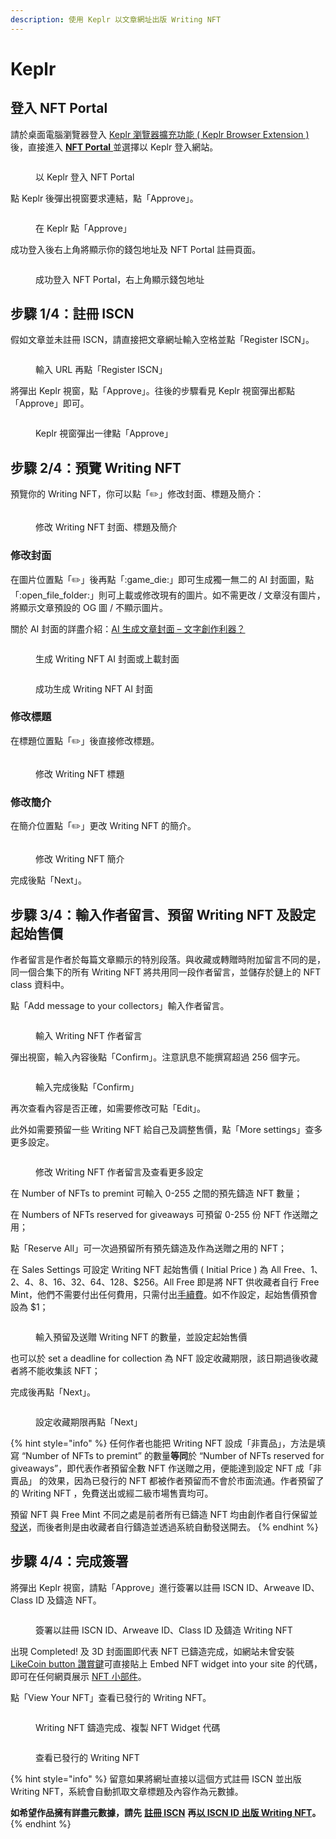 ```yaml
---
description: 使用 Keplr 以文章網址出版 Writing NFT
---
```


# Keplr

## 登入 NFT Portal <a href="#login-to-nft-portal" id="login-to-nft-portal"></a>

請於桌面電腦瀏覽器登入 [Keplr 瀏覽器擴充功能 ( Keplr Browser Extension )](../../wallet/keplr/) 後，直接進入 [**NFT Portal** ](https://app.like.co/nft/url)並選擇以 Keplr 登入網站。

<figure><img src="../../../.gitbook/assets/NFT Portal Keplr (2).png" alt=""><figcaption><p>以 Keplr 登入 NFT Portal</p></figcaption></figure>

點 Keplr 後彈出視窗要求連結，點「Approve」。

<figure><img src="../../../.gitbook/assets/NFT Portal Keplr (1).png" alt=""><figcaption><p>在 Keplr 點「Approve」</p></figcaption></figure>

成功登入後右上角將顯示你的錢包地址及 NFT Portal 註冊頁面。

<figure><img src="../../../.gitbook/assets/NFT Portal 1e.png" alt=""><figcaption><p>成功登入 NFT Portal，右上角顯示錢包地址</p></figcaption></figure>

## 步驟 1/4：註冊 ISCN <a href="#register-iscn" id="register-iscn"></a>

假如文章並未註冊 ISCN，請直接把文章網址輸入空格並點「Register ISCN」。

<figure><img src="../../../.gitbook/assets/NFT Portal 2.png" alt=""><figcaption><p>輸入 URL 再點「Register ISCN」</p></figcaption></figure>

將彈出 Keplr 視窗，點「Approve」。往後的步驟看見 Keplr 視窗彈出都點「Approve」即可。

<figure><img src="../../../.gitbook/assets/NFT Portal 3 Keplr.png" alt=""><figcaption><p>Keplr 視窗彈出一律點「Approve」</p></figcaption></figure>

## 步驟 2/4：預覽 Writing NFT <a href="#preview-nft" id="preview-nft"></a>

預覽你的 Writing NFT，你可以點「:pencil2:」修改封面、標題及簡介：

<figure><img src="../../../.gitbook/assets/NFT Portal 4-1.png" alt=""><figcaption><p>修改 Writing NFT 封面、標題及簡介</p></figcaption></figure>

### 修改封面 <a href="#change-cover" id="change-cover"></a>

在圖片位置點「:pencil2:」後再點「:game\_die:」即可生成獨一無二的 AI 封面圖，點「:open\_file\_folder:」則可上載或修改現有的圖片。如不需更改 / 文章沒有圖片，將顯示文章預設的 OG 圖 / 不顯示圖片。

關於 AI 封面的詳盡介紹：[AI 生成文章封面 – 文字創作利器？](https://blog.like.co/zh/ai-%E7%94%9F%E6%88%90%E6%96%87%E7%AB%A0%E5%B0%81%E9%9D%A2-%E6%96%87%E5%AD%97%E5%89%B5%E4%BD%9C%E5%88%A9%E5%99%A8/)

<figure><img src="../../../.gitbook/assets/NFT Portal 4-2.png" alt=""><figcaption><p>生成 Writing NFT AI 封面或上載封面</p></figcaption></figure>

<figure><img src="../../../.gitbook/assets/NFT Portal 4-3.png" alt=""><figcaption><p>成功生成 Writing NFT AI 封面</p></figcaption></figure>

### 修改標題 <a href="#change-title" id="change-title"></a>

在標題位置點「:pencil2:」後直接修改標題。

<figure><img src="../../../.gitbook/assets/NFT Portal 4-4.png" alt=""><figcaption><p>修改 Writing NFT 標題</p></figcaption></figure>

### 修改簡介 <a href="#change-description" id="change-description"></a>

在簡介位置點「:pencil2:」更改 Writing NFT 的簡介。

<figure><img src="../../../.gitbook/assets/NFT Portal 4-5.png" alt=""><figcaption><p>修改 Writing NFT 簡介</p></figcaption></figure>

完成後點「Next」。

## 步驟 3/4：輸入作者留言、預留 Writing NFT 及設定起始售價 <a href="#creator-message" id="creator-message"></a>

作者留言是作者於每篇文章顯示的特別段落。與收藏或轉贈時附加留言不同的是，同一個合集下的所有 Writing NFT 將共用同一段作者留言，並儲存於鏈上的 NFT class 資料中。

點「Add message to your collectors」輸入作者留言。

<figure><img src="../../../.gitbook/assets/NFT Portal 5-1.png" alt=""><figcaption><p>輸入 Writing NFT 作者留言</p></figcaption></figure>

彈出視窗，輸入內容後點「Confirm」。注意訊息不能撰寫超過 256 個字元。

<figure><img src="../../../.gitbook/assets/NFT Portal 5-2.png" alt=""><figcaption><p>輸入完成後點「Confirm」</p></figcaption></figure>

再次查看內容是否正確，如需要修改可點「Edit」。

此外如需要預留一些 Writing NFT 給自己及調整售價，點「More settings」查多更多設定。

<figure><img src="../../../.gitbook/assets/NFT Portal 5-3.png" alt=""><figcaption><p>修改 Writing NFT 作者留言及查看更多設定</p></figcaption></figure>

在 Number of NFTs to premint 可輸入 0-255 之間的預先鑄造 NFT 數量；

在 Numbers of NFTs reserved for giveaways 可預留 0-255 份 NFT 作送贈之用；

點「Reserve All」可一次過預留所有預先鑄造及作為送贈之用的 NFT；

在 Sales Settings 可設定 Writing NFT 起始售價 ( Initial Price ) 為 All Free、$1、$2、$4、$8、$16、$32、$64、$128、$256。All Free 即是將 NFT 供收藏者自行 Free Mint，他們不需要付出任何費用，只需付出[手續費](../../wallet/transaction-fee.md)。如不作設定，起始售價預會設為 $1；

<figure><img src="../../../.gitbook/assets/NFT Portal 5-4.png" alt=""><figcaption><p>輸入預留及送贈 Writing NFT 的數量，並設定起始售價</p></figcaption></figure>

也可以於 set a deadline for collection 為 NFT 設定收藏期限，該日期過後收藏者將不能收集該 NFT；

完成後再點「Next」。

<figure><img src="../../../.gitbook/assets/NFT Portal 5-5.png" alt=""><figcaption><p>設定收藏期限再點「Next」</p></figcaption></figure>

{% hint style="info" %}
任何作者也能把 Writing NFT 設成「非賣品」，方法是填寫 “Number of NFTs to premint” 的數量**等同**於 “Number of NFTs reserved for giveaways”，即代表作者預留全數 NFT 作送贈之用，便能達到設定 NFT 成「非賣品」 的效果，因為已發行的 NFT 都被作者預留而不會於市面流通。作者預留了的 Writing NFT ，免費送出或經二級市場售賣均可。

預留 NFT 與 Free Mint 不同之處是前者所有已鑄造 NFT 均由創作者自行保留並[發送](../transfer-writing-nft/)，而後者則是由收藏者自行鑄造並透過系統自動發送開去。
{% endhint %}

## 步驟 4/4：完成簽署 <a href="#sign" id="sign"></a>

將彈出 Keplr 視窗，請點「Approve」進行簽署以註冊 ISCN ID、Arweave ID、Class ID 及鑄造 NFT。

<figure><img src="../../../.gitbook/assets/NFT Portal 6-1.png" alt=""><figcaption><p>簽署以註冊 ISCN ID、Arweave ID、Class ID 及鑄造 Writing NFT</p></figcaption></figure>

出現 Completed! 及 3D 封面圖即代表 NFT 已鑄造完成，如網站未曾安裝 [LikeCoin button 讚賞鍵](../../../user-guide/creator/)可直接貼上 Embed NFT widget into your site 的代碼，即可在任何網頁展示 [NFT 小部件](../collect-writing-nft/nft-widget.md)。

點「View Your NFT」查看已發行的 Writing NFT。

<figure><img src="../../../.gitbook/assets/NFT Portal 6-2.png" alt=""><figcaption><p>Writing NFT 鑄造完成、複製 NFT Widget 代碼</p></figcaption></figure>

<figure><img src="../../../.gitbook/assets/NFT Portal 6-3.png" alt=""><figcaption><p>查看已發行的 Writing NFT</p></figcaption></figure>

{% hint style="info" %}
留意如果將網址直接以這個方式註冊 ISCN 並出版 Writing NFT，系統會自動抓取文章標題及內容作為元數據。

**如希望作品擁有詳盡元數據，請先** [**註冊 ISCN**](../../decentralized-publishing/app.like.co/) **再**[**以 ISCN ID 出版 Writing NFT**](iscn-id.md)**。**&#x20;
{% endhint %}
